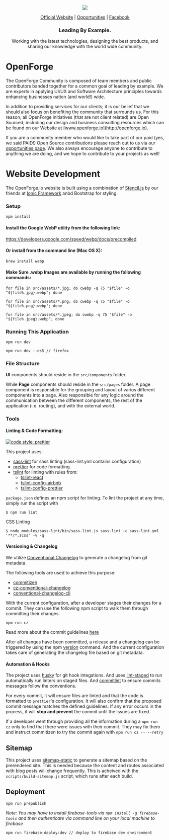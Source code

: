 <p align="center">
  <img src="https://github.com/openforge/main-website/blob/master/src/assets/logo-openforge.png?raw=true"/>
</p>
<p align="center">
  <a href="http://www.openforge.io/">Official Website</a> |
  <a href="http://www.openforge.io/opportunities">Opportunities</a> |
  <a href="https://www.facebook.com/OpenForgeUS/">Facebook</a>
</p>

<h3 align="center">
  Leading By Example.
</h3>

<p align="center">
  Working with the latest technologies, designing the best products, and sharing our knowledge with the world wide community.
</p>

# OpenForge

The OpenForge Community is composed of team members and public contributors banded together for a common goal of leading by example.  We are experts in applying UI/UX and Software Architecture principles towards enhancing businesses nation (and world!) wide.

In addition to providing services for our clients; it is our belief that we should also focus on benefiting the community that surrounds us. For this reason; all OpenForge initiatives (that are not client related) are Open Sourced; including our design and business consulting resources which can be found on our Website at [www.openforge.io](http://openforge.io). 

If you are a community member who would like to take part of our paid (yes, we said PAID!) Open Source contributions please reach out to us via our [opportunities page](http://www.openforge.io/opportunities).   We also always encourage anyone to contribute to anything we are doing, and we hope to contribute to your projects as well!


# Website Development 

The OpenForge.io website is built using a combination of [Stencil.js](https://stenciljs.com/) by our friends at [Ionic Framework](https://ionicframework.com/) anbd Bootstrap for styling.

### Setup
```
npm install
```

#### Install the Google WebP utility from the following link:
https://developers.google.com/speed/webp/docs/precompiled

#### Or install from the command line (Mac OS X):
```
brew install webp
```

#### Make Sure .webp Images are available by running the following commands:
```
for file in src/assets/*.jpg; do cwebp -q 75 "$file" -o "${file%.jpg}.webp"; done
```

```
for file in src/assets/*.png; do cwebp -q 75 "$file" -o "${file%.png}.webp"; done
```

```
for file in src/assets/*.jpeg; do cwebp -q 75 "$file" -o "${file%.jpeg}.webp"; done
```

### Running This Application
```
npm run dev
```

```
npm run dev --es5 // firefox
```

### File Structure
**UI** components should reside in the `src/components` folder.

While **Page** components should reside in the `src/pages` folder. A page component is responsible for the grouping and layout of varios different components into a page. Also responsible for any logic around the communication between the different components, the rest of the application (i.e. routing), and with the external world.

### Tools

#### Linting & Code Formatting:
[![code style: prettier](https://img.shields.io/badge/code_style-prettier-ff69b4.svg?style=flat-square)](https://github.com/prettier/prettier)

This project uses:
- [sass-lint](https://github.com/sasstools/sass-lint) for sass linting (sass-lint.yml contains configuration)
- [prettier](http://prettier.io/) for code formatting.
- [tslint](https://palantir.github.io/tslint/) for linting with rules from:
  - [tslint-react](https://github.com/palantir/tslint-react)
  - [tslint-config-airbnb](https://github.com/progre/tslint-config-airbnb)
  - [tslint-config-prettier](https://github.com/alexjoverm/tslint-config-prettier)

`package.json` defines an npm script for linting. To lint the project at any time, simply run the script with
```
$ npm run lint
```

CSS Linting
```
$ node_modules/sass-lint/bin/sass-lint.js sass-lint -c sass-lint.yml '**/*.scss' -v -q
```

#### Versioning & Changelog
We utilize [Conventional Changelog](https://github.com/conventional-changelog/conventional-changelog) to generate a changelog from git metadata.

The following tools are used to achieve this purpose:
- [commitizen](https://github.com/commitizen/cz-cli)
- [cz-conventional-changelog](https://www.npmjs.com/package/cz-conventional-changelog)
- [conventional-changelog-cli](https://github.com/conventional-changelog/conventional-changelog/tree/master/packages/conventional-changelog-cli)

With the current configuration, after a developer stages their changes for a commit. They can use the following npm script to walk them through committing their changes.

```
npm run cz
```

Read more about the commit guidelines [here](http://conventionalcommits.org/)

After all changes have been committed, a release and a changelog can be triggered by using the npm [version](https://docs.npmjs.com/cli/version) command. And the current configuration takes care of generating the changelog file based on git metadata.

#### Automation & Hooks
The project uses [husky](https://github.com/typicode/husky) for git hook integations. And uses [lint-staged](https://github.com/okonet/lint-staged) to run automatically run linters on staged files. And [commitlint](https://github.com/marionebl/commitlint) to ensure commits messages follow the conventions.

For every commit, it will ensure files are linted and that the code is formatted to `prettier`'s configuration. It will also confirm that the proposed commit message matches the defined guidelines. If any error occurs in the process, it will **stop and prevent** the commit until the issues are fixed.

If a developer went through providing all the information during a `npm run cz` only to find that there were issues with their commit. They may fix them and instruct commitizen to try the commit again with `npm run cz -- --retry`


## Sitemap
This project uses [sitemap-static](https://github.com/tmcw/sitemap-static) to generate a sitemap based on the prerendered site. This is needed because the content and routes associated with blog posts will change frequently. This is acheived with the `scripts/build-sitemap.js` script, which runs after each build.

## Deployment

```
npm run prepublish
```

_Note:  You may have to install firebase-tools via ```npm install -g firebase-tools``` and then authenticate via command line on your local machine to firebase_

```
npm run firebase:deploy:dev // deploy to firebase dev environment
``` 

